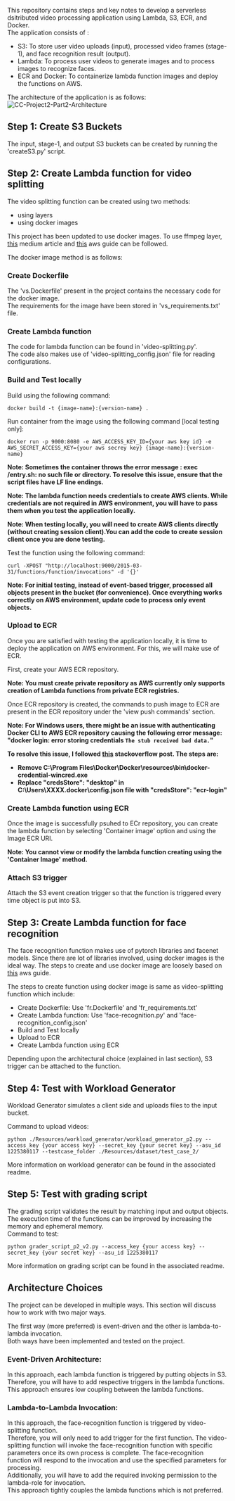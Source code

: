 This repository contains steps and key notes to develop a serverless dsitributed video processing application using Lambda, S3, ECR, and Docker. <br>
The application consists of : <br>
* S3: To store user video uploads (input), processed video frames (stage-1), and face recognition result (output).
* Lambda: To process user videos to generate images and to process images to recognize faces.
* ECR and Docker: To containerize lambda function images and deploy the functions on AWS.

The architecture of the application is as follows:<br>
![CC-Project2-Part2-Architecture](https://github.com/husainasad/Cloud-Computing-2-2/assets/32503674/d839be4a-58f4-419e-a978-ff7dbbba5b0c)

## Step 1: Create S3 Buckets
The input, stage-1, and output S3 buckets can be created by running the 'createS3.py' script. <br>

## Step 2: Create Lambda function for video splitting
The video splitting function can be created using two methods: <br>
* using layers
* using docker images

This project has been updated to use docker images. To use ffmpeg layer, [this](https://virkud-sarvesh.medium.com/building-ffmpeg-layer-for-a-lambda-function-a206f36d3edc) medium article and [this](https://aws.amazon.com/blogs/media/processing-user-generated-content-using-aws-lambda-and-ffmpeg/) aws guide can be followed. <br>

The docker image method is as follows: <br>

### Create Dockerfile
The 'vs.Dockerfile' present in the project contains the necessary code for the docker image. <br>
The requirements for the image have been stored in 'vs_requirements.txt' file. <br>

### Create Lambda function
The code for lambda function can be found in 'video-splitting.py'. <br>
The code also makes use of 'video-splitting_config.json' file for reading configurations. <br>

### Build and Test locally
Build using the following command: <br>
```
docker build -t {image-name}:{version-name} .
```

Run container from the image using the following command [local testing only]: <br>
```
docker run -p 9000:8080 -e AWS_ACCESS_KEY_ID={your aws key id} -e AWS_SECRET_ACCESS_KEY={your aws secrey key} {image-name}:{version-name}
```

<b> Note: Sometimes the container throws the error message : exec /entry.sh: no such file or directory. To resolve this issue, ensure that the script files have LF line endings. <br> </b>

<b> Note: The lambda function needs credentials to create AWS clients. While credentials are not required in AWS environment, you will have to pass them when you test the application locally. <br> </b>

<b> Note: When testing locally, you will need to create AWS clients directly (without creating session client).You can add the code to create session client once you are done testing. <br> </b>

Test the function using the following command:
```
curl -XPOST "http://localhost:9000/2015-03-31/functions/function/invocations" -d '{}'
```

<b> Note: For initial testing, instead of event-based trigger, processed all objects present in the bucket (for convenience). Once everything works correctly on AWS environment, update code to process only event objects. <br> </b>

### Upload to ECR
Once you are satisfied with testing the application locally, it is time to deploy the application on AWS environment. For this, we will make use of ECR. <br>

First, create your AWS ECR repository. <br>

<b> Note: You must create private repository as AWS currently only supports creation of Lambda functions from private ECR registries. <br> </b>

Once ECR repository is created, the commands to push image to ECR are present in the ECR repository under the 'view push commands' section. <br>

<b> Note: For Windows users, there might be an issue with authenticating Docker CLI to AWS ECR repository causing the following error message: <br>
"docker login: error storing credentials `The stub received bad data.`"

To resolve this issue, I followed [this](https://stackoverflow.com/questions/60807697/docker-login-error-storing-credentials-the-stub-received-bad-data) stackoverflow post. The steps are: <br>
* Remove C:\Program Files\Docker\Docker\resources\bin\docker-credential-wincred.exe
* Replace "credsStore": "desktop" in C:\Users\XXXX\.docker\config.json file with "credsStore": "ecr-login"
</b>

### Create Lambda function using ECR
Once the image is successfully psuhed to ECr repository, you can create the lambda function by selecting 'Container image' option and using the Image ECR URI. <br>

<b> Note: You cannot view or modify the lambda function creating using the 'Container Image' method. <br> </b>

### Attach S3 trigger
Attach the S3 event creation trigger so that the function is triggered every time object is put into S3. <br>

## Step 3: Create Lambda function for face recognition
The face recognition function makes use of pytorch libraries and facenet models. Since there are lot of libraries involved, using docker images is the ideal way. The steps to create and use docker image are loosely based on [this](https://repost.aws/knowledge-center/lambda-container-images) aws guide. <br>

The steps to create function using docker image is same as video-splitting function which include: <br>
* Create Dockerfile: Use 'fr.Dockerfile' and 'fr_requirements.txt'
* Create Lambda function: Use 'face-recognition.py' and 'face-recognition_config.json'
* Build and Test locally
* Upload to ECR
* Create Lambda function using ECR

Depending upon the architectural choice (explained in last section), S3 trigger can be attached to the function. <br>

## Step 4: Test with Workload Generator
Workload Generator simulates a client side and uploads files to the input bucket. <br>

Command to upload videos:
```
python ./Resources/workload_generator/workload_generator_p2.py --access_key {your access key} --secret_key {your secret key} --asu_id 1225380117 --testcase_folder ./Resources/dataset/test_case_2/
```

More information on workload generator can be found in the associated readme.

## Step 5: Test with grading script
The grading script validates the result by matching input and output objects. <br>
The execution time of the functions can be improved by increasing the memory and ephemeral memory. <br>
Command to test:
```
python grader_script_p2_v2.py --access_key {your access key} --secret_key {your secret key} --asu_id 1225380117
```
More information on grading script can be found in the associated readme.

## Architecture Choices
The project can be developed in multiple ways. This section will discuss how to work with two major ways. <br>

The first way (more preferred) is event-driven and the other is lambda-to-lambda invocation. <br>
Both ways have been implemented and tested on the project. <br>

### Event-Driven Architecture:
In this approach, each lambda function is triggered by putting objects in S3. <br>
Therefore, you will have to add respective triggers in the lambda functions. <br>
This approach ensures low coupling between the lambda functions. <br>

### Lambda-to-Lambda Invocation:
In this approach, the face-recognition function is triggered by video-splitting function. <br>
Therefore, you will only need to add trigger for the first function. The video-splitting function will invoke the face-recognition function with specific parameters once its own process is complete. The face-recognition function will respond to the invocation and use the specified parameters for processing. <br>
Additionally, you will have to add the required invoking permission to the lambda-role for invocation. <br>
This approach tightly couples the lambda functions which is not preferred. <br>
